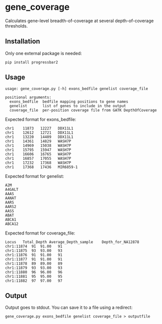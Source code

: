 # gene_coverage
Calculates gene-level breadth-of-coverage at several depth-of-coverage thresholds.

## Installation

Only one external package is needed:
```
pip install progressbar2
```

## Usage
```
usage: gene_coverage.py [-h] exons_bedfile genelist coverage_file

positional arguments:
  exons_bedfile  bedfile mapping positions to gene names
  genelist       list of genes to include in the output
  coverage_file  per-position coverage file from GATK DepthOfCoverage
```
Expected format for exons_bedfile:
```
chr1	11873	12227	DDX11L1
chr1	12612	12721	DDX11L1
chr1	13220	14409	DDX11L1
chr1	14361	14829	WASH7P
chr1	14969	15038	WASH7P
chr1	15795	15947	WASH7P
chr1	16606	16765	WASH7P
chr1	16857	17055	WASH7P
chr1	17232	17368	WASH7P
chr1	17368	17436	MIR6859-1
```
Expected format for genelist:
```
A2M
A4GALT
AAAS
AANAT
AARS
AARS2
AASS
ABAT
ABCA1
ABCA12
```
Expected format for coverage_file:
```
Locus	Total_Depth	Average_Depth_sample	Depth_for_NA12878
chr1:11874	91	91.00	91
chr1:11875	93	93.00	93
chr1:11876	91	91.00	91
chr1:11877	91	91.00	91
chr1:11878	89	89.00	89
chr1:11879	93	93.00	93
chr1:11880	96	96.00	96
chr1:11881	95	95.00	95
chr1:11882	97	97.00	97
```
## Output
Output goes to stdout. You can save it to a file using a redirect:
```
gene_coverage.py exons_bedfile genelist coverage_file > outputfile
```
